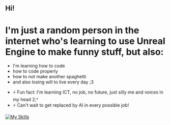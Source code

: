 ## Hi!

# I'm just a random person in the internet who's learning to use Unreal Engine to make funny stuff, but also:

* I'm learning how to code
* how to code properly
* how to not make another spaghetti
* and also losing will to live every day ;3



- ⚡ Fun fact: I'm learning ICT, no job, no future, just silly me and voices in my head 2;^
- ⚡ Can't wait to get replaced by AI in every possible job!

[![My Skills](https://skillicons.dev/icons?i=js,html,css,unreal,arduino)](https://skillicons.dev)
